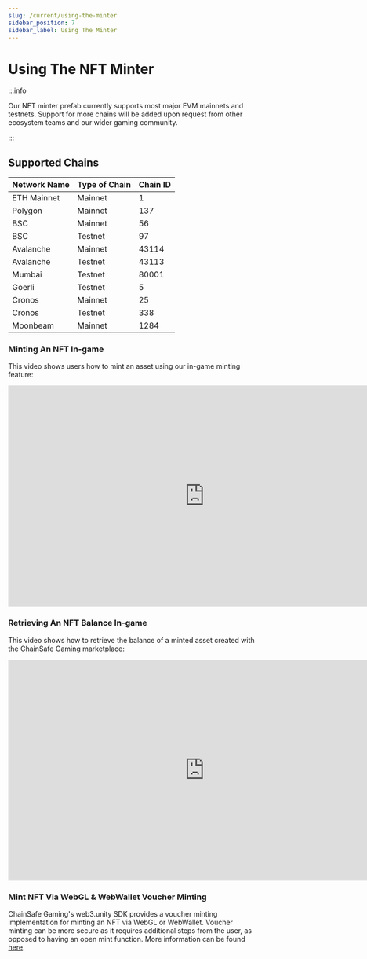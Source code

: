 ```yaml
---
slug: /current/using-the-minter
sidebar_position: 7
sidebar_label: Using The Minter
---
```



# Using The NFT Minter

:::info


  Our NFT minter prefab currently supports most major EVM mainnets and testnets. Support for more chains will be added upon request from other ecosystem teams and our wider gaming community.

:::

## Supported Chains&#x20;

| Network Name | Type of Chain | Chain ID |
| ------------ | ------------- | -------- |
| ETH Mainnet  | Mainnet       | 1        |
| Polygon      | Mainnet       | 137      |
| BSC          | Mainnet       | 56       |
| BSC          | Testnet       | 97       |
| Avalanche    | Mainnet       | 43114    |
| Avalanche    | Testnet       | 43113    |
| Mumbai       | Testnet       | 80001    |
| Goerli       | Testnet       | 5        |
| Cronos       | Mainnet       | 25       |
| Cronos       | Testnet       | 338      |
| Moonbeam     | Mainnet       | 1284     |


### Minting An NFT In-game

This video shows users how to mint an asset using our in-game minting feature:

<iframe width="800" height="450" src="https://www.youtube-nocookie.com/embed/GsaNTvxE1I0" title="YouTube video player" frameborder="0" allow="accelerometer; autoplay; clipboard-write; encrypted-media; gyroscope; picture-in-picture" allowfullscreen></iframe>

### Retrieving An NFT Balance In-game

This video shows how to retrieve the balance of a minted asset created with the ChainSafe Gaming marketplace:

<iframe width="800" height="450" src="https://www.youtube-nocookie.com/embed/as_zbMAZvTU" title="YouTube video player" frameborder="0" allow="accelerometer; autoplay; clipboard-write; encrypted-media; gyroscope; picture-in-picture" allowfullscreen></iframe>


### Mint NFT Via WebGL & WebWallet Voucher Minting

ChainSafe Gaming's web3.unity SDK provides a voucher minting implementation for minting an NFT via WebGL or WebWallet. Voucher minting can be more secure as it requires additional steps from the user, as opposed to having an open mint function. More information can be found [here](https://docs.gaming.chainsafe.io/v2/minting-with-voucher).
